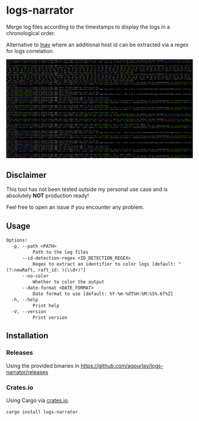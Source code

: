 # logs-narrator

Merge log files according to the timestamps to display the logs in a chronological order.

Alternative to [lnav](https://github.com/tstack/lnav) where an additional host id can be extracted via a regex for logs correlation.

![example](example.png)


## Disclaimer

This tool has not been tested outside my personal use case and is absolutely **NOT** production ready!

Feel free to open an issue if you encounter any problem.

## Usage

```commandline
Options:
  -p, --path <PATH>
          Path to the log files
      --id-detection-regex <ID_DETECTION_REGEX>
          Regex to extract an identifier to color logs [default: "(?:newRaft, raft_id: )(\\d+)"]
      --no-color
          Whether to color the output
      --date-format <DATE_FORMAT>
          Date format to use [default: %Y-%m-%dT%H:%M:%S%.6f%Z]
  -h, --help
          Print help
  -V, --version
          Print version
```

## Installation

### Releases

Using the provided binaries in https://github.com/agourlay/logs-narrator/releases

### Crates.io

Using Cargo via [crates.io](https://crates.io/crates/logs-narrator).

```bash
cargo install logs-narrator
```